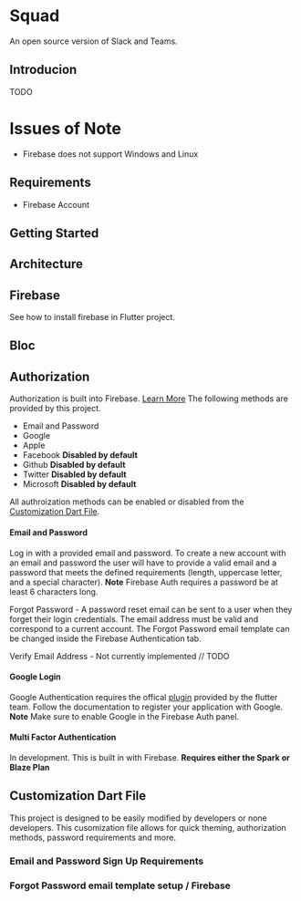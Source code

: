 # Squad

An open source version of Slack and Teams.

## Introducion

TODO

# Issues of Note

- Firebase does not support Windows and Linux

## Requirements

- Firebase Account

## Getting Started

## Architecture

## Firebase

See how to install firebase in Flutter project.

## Bloc

## Authorization

Authorization is built into Firebase. [Learn More](https://firebase.google.com/docs/auth) The
following methods are provided by this project.

- Email and Password
- Google
- Apple
- Facebook **Disabled by default**
- Github **Disabled by default**
- Twitter **Disabled by default**
- Microsoft **Disabled by default**

All authroization methods can be enabled or disabled from the [Customization Dart File](#Customization-Dart-File).

#### Email and Password

Log in with a provided email and password. To create a new account with an email and password the user
will have to provide a valid email and a password that meets the defined requirements (length,
uppercase letter, and a special character). **Note** Firebase Auth requires a password be at least
6 characters long.

Forgot Password - A password reset email can be sent to a user when they forget their login
credentials. The email address must be valid and correspond to a current account. The Forgot
Password email template can be changed inside the Firebase Authentication tab.

Verify Email Address - Not currently implemented // TODO

#### Google Login

Google Authentication requires the offical [plugin](https://pub.dev/packages/google_sign_in) provided
by the flutter team. Follow the documentation to register your application with Google. **Note** Make
sure to enable Google in the Firebase Auth panel.

#### Multi Factor Authentication

In development. This is built in with Firebase. **Requires either the Spark or Blaze Plan**

## Customization Dart File

This project is designed to be easily modified by developers or none developers. This cusomization
file allows for quick theming, authorization methods, password requirements and more.

### Email and Password Sign Up Requirements

### Forgot Password email template setup / Firebase
